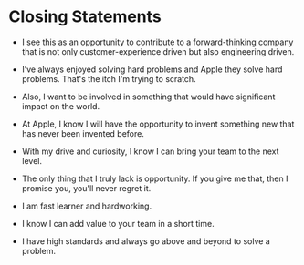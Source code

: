 # Closing Statements

- I see this as an opportunity to contribute to a forward-thinking company that is not only customer-experience driven but also engineering driven.
- I’ve always enjoyed solving hard problems and Apple they solve hard problems. That's the itch I'm trying to scratch.

- Also, I want to be involved in something that would have significant impact on the world. 
- At Apple, I know I will have the opportunity to invent something new that has never been invented before. 
- With my drive and curiosity, I know I can bring your team to the next level. 

- The only thing that I truly lack is opportunity. If you give me that, then I promise you, you'll never regret it. 

- I am fast learner and hardworking. 
- I know I can add value to your team in a short time. 
- I have high standards and always go above and beyond to solve a problem. 

